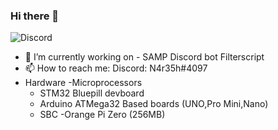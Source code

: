 ### Hi there 👋

![Discord](https://img.shields.io/discord/464335624837791744?label=Community%20Discord&logo=discord&style=for-the-badge)
- 🔭 I’m currently working on - SAMP Discord bot Filterscript
- 📫 How to reach me: Discord: N4r35h#4097
- Hardware 
  -Microprocessors
    - STM32 Bluepill devboard
    - Arduino ATMega32 Based boards (UNO,Pro Mini,Nano)
  - SBC
    -Orange Pi Zero (256MB)




